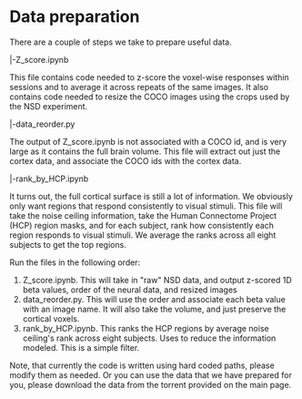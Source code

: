 # Data preparation

There are a couple of steps we take to prepare useful data.

|-Z_score.ipynb

This file contains code needed to z-score the voxel-wise responses within sessions and to average it across repeats of the same images. It also contains code needed to resize the COCO images using the crops used by the NSD experiment.

|-data_reorder.py

The output of Z_score.ipynb is not associated with a COCO id, and is very large as it contains the full brain volume. This file will extract out just the cortex data, and associate the COCO ids with the cortex data.

|-rank_by_HCP.ipynb

It turns out, the full cortical surface is still a lot of information. We obviously only want regions that respond consistently to visual stimuli. This file will take the noise ceiling information, take the Human Connectome Project
(HCP) region masks, and for each subject, rank how consistently each region responds to visual stimuli. We average the ranks across all eight subjects to get the top regions.


Run the files in the following order:
1. Z_score.ipynb. This will take in "raw" NSD data, and output z-scored 1D beta values, order of the neural data, and resized images
2. data_reorder.py. This will use the order and associate each beta value with an image name. It will also take the volume, and just preserve the cortical voxels.
3. rank_by_HCP.ipynb. This ranks the HCP regions by average noise ceiling's rank across eight subjects. Uses to reduce the information modeled. This is a simple filter. 


Note, that currently the code is written using hard coded paths, please modify them as needed. Or you can use the data that we have prepared for you, please download the data from the torrent provided on the main page.
